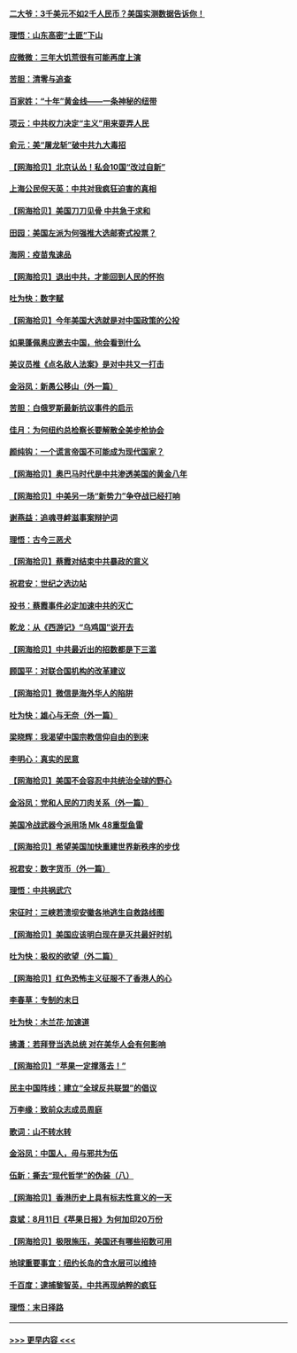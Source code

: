 #### [二大爷：3千美元不如2千人民币？美国实测数据告诉你！](../pages/nsc993/n12358563.md?t=08270151) 
#### [理悟：山东高密“土匪”下山](../pages/nsc993/n12358535.md?t=08270151) 
#### [应微微：三年大饥荒很有可能再度上演](../pages/nsc993/n12358523.md?t=08270151) 
#### [苦胆：清零与追查](../pages/nsc993/n12358501.md?t=08270151) 
#### [百家姓：“十年”黄金线——一条神秘的纽带](../pages/nsc993/n12358319.md?t=08270151) 
#### [项云：中共权力决定“主义”用来耍弄人民](../pages/nsc993/n12358172.md?t=08270151) 
#### [俞元：美“屠龙斩”破中共九大毒招](../pages/nsc993/n12357822.md?t=08270151) 
#### [【网海拾贝】北京认怂！私会10国“改过自新”](../pages/nsc993/n12357784.md?t=08270151) 
#### [上海公民倪天英：中共对我疯狂迫害的真相](../pages/nsc993/n12356341.md?t=08270151) 
#### [【网海拾贝】美国刀刀见骨 中共急于求和](../pages/nsc993/n12355511.md?t=08270151) 
#### [田园：美国左派为何强推大选邮寄式投票？](../pages/nsc993/n12352963.md?t=08270151) 
#### [海网：疫苗鬼速品](../pages/nsc993/n12354438.md?t=08270151) 
#### [【网海拾贝】退出中共，才能回到人民的怀抱](../pages/nsc993/n12352634.md?t=08270151) 
#### [吐为快：数字赋](../pages/nsc993/n12352317.md?t=08270151) 
#### [【网海拾贝】今年美国大选就是对中国政策的公投](../pages/nsc993/n12350973.md?t=08270151) 
#### [如果蓬佩奥应邀去中国，他会看到什么](../pages/nsc993/n12350945.md?t=08270151) 
#### [美议员推《点名敌人法案》是对中共又一打击](../pages/nsc993/n12350765.md?t=08270151) 
#### [金浴凤：新愚公移山（外一篇）](../pages/nsc993/n12350253.md?t=08270151) 
#### [苦胆：白俄罗斯最新抗议事件的启示](../pages/nsc993/n12349989.md?t=08270151) 
#### [佳月：为何纽约总检察长要解散全美步枪协会](../pages/nsc993/n12349939.md?t=08270151) 
#### [颜纯钩：一个谎言帝国不可能成为现代国家？](../pages/nsc993/n12349898.md?t=08270151) 
#### [【网海拾贝】奥巴马时代是中共渗透美国的黄金八年](../pages/nsc993/n12349284.md?t=08270151) 
#### [【网海拾贝】中美另一场“新势力”争夺战已经打响](../pages/nsc993/n12346998.md?t=08270151) 
#### [谢燕益：追魂寻衅滋事案辩护词](../pages/nsc993/n12346892.md?t=08270151) 
#### [理悟：古今三恶犬](../pages/nsc993/n12345190.md?t=08270151) 
#### [【网海拾贝】蔡霞对结束中共暴政的意义](../pages/nsc993/n12344263.md?t=08270151) 
#### [祝君安：世纪之选边站](../pages/nsc993/n12342382.md?t=08270151) 
#### [投书：蔡霞事件必定加速中共的灭亡](../pages/nsc993/n12341881.md?t=08270151) 
#### [乾龙：从《西游记》“乌鸡国”说开去](../pages/nsc993/n12341690.md?t=08270151) 
#### [【网海拾贝】中共最近出的招数都是下三滥](../pages/nsc993/n12341593.md?t=08270151) 
#### [顾国平：对联合国机构的改革建议](../pages/nsc993/n12339928.md?t=08270151) 
#### [【网海拾贝】微信是海外华人的陷阱](../pages/nsc993/n12338868.md?t=08270151) 
#### [吐为快：雄心与无奈（外一篇）](../pages/nsc993/n12338132.md?t=08270151) 
#### [梁晓辉：我渴望中国宗教信仰自由的到来](../pages/nsc993/n12336657.md?t=08270151) 
#### [李明心：真实的民意](../pages/nsc993/n12336089.md?t=08270151) 
#### [【网海拾贝】美国不会容忍中共统治全球的野心](../pages/nsc993/n12336063.md?t=08270151) 
#### [金浴凤：党和人民的刀肉关系（外一篇）](../pages/nsc993/n12335834.md?t=08270151) 
#### [美国冷战武器今派用场 Mk 48重型鱼雷](../pages/nsc993/n12335354.md?t=08270151) 
#### [【网海拾贝】希望美国加快重建世界新秩序的步伐](../pages/nsc993/n12334224.md?t=08270151) 
#### [祝君安：数字货币（外一篇）](../pages/nsc993/n12334186.md?t=08270151) 
#### [理悟：中共祸武穴](../pages/nsc993/n12333962.md?t=08270151) 
#### [宋征时：三峡若溃坝安徽各地逃生自救路线图](../pages/nsc993/n12332450.md?t=08270151) 
#### [【网海拾贝】美国应该明白现在是灭共最好时机](../pages/nsc993/n12332313.md?t=08270151) 
#### [吐为快：极权的欲望（外二篇）](../pages/nsc993/n12332089.md?t=08270151) 
#### [【网海拾贝】红色恐怖主义征服不了香港人的心](../pages/nsc993/n12329296.md?t=08270151) 
#### [李春草：专制的末日](../pages/nsc993/n12329079.md?t=08270151) 
#### [吐为快：木兰花‧加速道](../pages/nsc993/n12327366.md?t=08270151) 
#### [拂潇：若拜登当选总统 对在美华人会有何影响](../pages/nsc993/n12295996.md?t=08270151) 
#### [【网海拾贝】“苹果一定撑落去！”](../pages/nsc993/n12326784.md?t=08270151) 
#### [民主中国阵线：建立“全球反共联盟”的倡议](../pages/nsc993/n12324177.md?t=08270151) 
#### [万李缘：致前众志成员周庭](../pages/nsc993/n12324635.md?t=08270151) 
#### [歌词：山不转水转](../pages/nsc993/n12324599.md?t=08270151) 
#### [金浴凤：中国人，毋与邪共为伍](../pages/nsc993/n12324257.md?t=08270151) 
#### [伍新：撕去“现代哲学”的伪装（八）](../pages/nsc993/n12324188.md?t=08270151) 
#### [【网海拾贝】香港历史上具有标志性意义的一天](../pages/nsc993/n12324021.md?t=08270151) 
#### [袁斌：8月11日《苹果日报》为何加印20万份](../pages/nsc993/n12323955.md?t=08270151) 
#### [【网海拾贝】极限施压，美国还有哪些招数可用](../pages/nsc993/n12322512.md?t=08270151) 
#### [地球重要事宜：纽约长岛的含水层可以维持](../pages/nsc993/n12321844.md?t=08270151) 
#### [千百度：逮捕黎智英，中共再现纳粹的疯狂](../pages/nsc993/n12321777.md?t=08270151) 
#### [理悟：末日择路](../pages/nsc993/n12320812.md?t=08270151) 

----
#### [ >>> 更早内容 <<< ](../indexes/nsc993-earlier.md)

